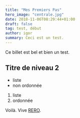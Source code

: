```yaml
---
title: "Mes Premiers Pas"
hero_image: "centrale.jpg"
date: 2018-11-06T08:29:44+01:00
draft: false 
tag: test, début
author: igor
summary: Ceci est un test.
---
```


Ce billet est bel et bien un test.

## Titre de niveau 2

- liste
- non ordonnée

1. liste
1. ordonnée

Voilà. Vive [RERO](https://www.rero.ch).
